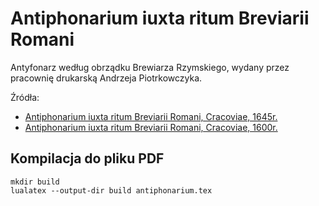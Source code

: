Antiphonarium iuxta ritum Breviarii Romani
==========================================

Antyfonarz według obrządku Brewiarza Rzymskiego, wydany przez pracownię
drukarską Andrzeja Piotrkowczyka.

Źródła:
- [Antiphonarium iuxta ritum Breviarii Romani, Cracoviae, 1645r.](https://polona2.pl/item/antiphonarivm-iuxta-ritum-breuiarij-romani-ex-decreto-sacrosancti-concilij-tridentini,ODE4ODI2NDI/)
- [Antiphonarium iuxta ritum Breviarii Romani, Cracoviae, 1600r.](https://polona2.pl/item/antiphonarivm-iuxta-ritum-breuiarij-romani-ad-vniformem-ecclesiarum-per-vniuersas,ODEzOTQwNjk/)

## Kompilacja do pliku PDF

```shell
mkdir build
lualatex --output-dir build antiphonarium.tex
```
